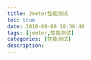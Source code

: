 ```yaml
---
title: Jmeter性能测试
toc: true
date: 2018-08-08 18:38:40
tags: [jmeter,性能测试]
categories: [性能测试]
description:
---
```

